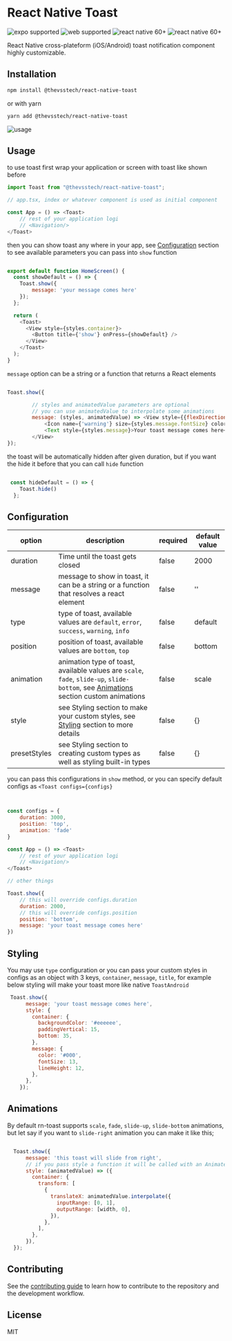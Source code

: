 # React Native Toast

![expo supported](https://img.shields.io/static/v1?label=&message=Expo+Supported&color=success)
![web supported](https://img.shields.io/static/v1?label=&message=Web+Supported&color=success)
![react native 60+](https://img.shields.io/static/v1?label=%2060%2B%20Supported%0A&message=React+Native&color=informational)
![react native 60+](https://img.shields.io/static/v1?label=Made+With&message=Love&color=ff3399)

React Native cross-plateform (iOS/Android) toast notification component highly customizable.

## Installation

```sh
npm install @thevsstech/react-native-toast
```

or with yarn

```sh
yarn add @thevsstech/react-native-toast
```

![usage](https://github.com/thevsstech/rn-toast/raw/master/usage_small.gif)

## Usage
to use toast first wrap your application or screen with toast like shown before

```js
import Toast from "@thevsstech/react-native-toast";

// app.tsx, index or whatever component is used as initial component

const App = () => <Toast>
    // rest of your application logi
    // <Navigation/>
</Toast>


```
then you can  show toast any where in your app, see [Configuration](#configuration) section to see available parameters you can pass into `show` function

`````js

export default function HomeScreen() {
  const showDefault = () => {
    Toast.show({
        message: 'your message comes here'
    });
  };

  return (
    <Toast>
      <View style={styles.container}>
        <Button title={'show'} onPress={showDefault} />
      </View>
    </Toast>
  );
}

`````

`message` option can be a string or a function that returns a React elements

````js

Toast.show({

        // styles and animatedValue parameters are optional
        // you can use animatedValue to interpolate some animations
        message: (styles, animatedValue) => <View style={{flexDirection: 'row'}}>
            <Icon name={'warning'} size={styles.message.fontSize} color={styles.message.color} />
            <Text style={styles.message}>Your toast message comes here</Text>
        </View>
});


````

the toast will be automatically hidden after given duration, but if you want the hide it before that you can call `hide` function

````js

 const hideDefault = () => {
    Toast.hide()
  };

````

## Configuration

| option | description | required | default value |
| ------ | ----------- | -------- | ------------- |
| duration | Time until the toast gets closed | false | 2000 |
| message | message to show in toast, it can be a string or a function that resolves a react element | false | '' |
| type | type of toast, available values are `default`, `error`, `success`, `warning`, `info` | false | default |
| position | position of toast, available values are `bottom`, `top` | false | bottom |
| animation | animation type of toast, available values are `scale`, `fade`, `slide-up`, `slide-bottom`, see [Animations](#animations) section custom animations | false | scale |
| style | see Styling section to make your custom styles, see [Styling](#styling) section to more details | false | {}
| presetStyles |  see Styling section to creating custom types as well as styling built-in  types | false | {}

you can pass this configurations in `show` method, or you can specify default configs as `<Toast configs={configs}`

`````js


const configs = {
    duration: 3000,
    position: 'top',
    animation: 'fade'
}

const App = () => <Toast>
    // rest of your application logi
    // <Navigation/>
</Toast>

// other things

Toast.show({
    // this will override configs.duration
    duration: 2000,
    // this will override configs.position
    position: 'bottom',
    message: 'your toast message comes here'
})


`````

## Styling

You may use `type` configuration or you can pass your custom styles in configs as an object with 3 keys, `container`, `message`, `title`,
for example below styling will make your toast more like native `ToastAndroid`


````js
 Toast.show({
      message: 'your toast message comes here',
      style: {
        container: {
          backgroundColor: '#eeeeee',
          paddingVertical: 15,
          bottom: 35,
        },
        message: {
          color: '#000',
          fontSize: 13,
          lineHeight: 12,
        },
      },
    });
````



## Animations

By default rn-toast supports  `scale`, `fade`, `slide-up`, `slide-bottom` animations, but let say if you want to `slide-right` animation you can make it like this;

`````js

  Toast.show({
      message: 'this toast will slide from right',
      // if you pass style a function it will be called with an Animated.Value so you can interpolate it
      style: (animatedValue) => ({
        container: {
          transform: [
            {
              translateX: animatedValue.interpolate({
                inputRange: [0, 1],
                outputRange: [width, 0],
              }),
            },
          ],
        },
      }),
  });

`````

## Contributing

See the [contributing guide](CONTRIBUTING.md) to learn how to contribute to the repository and the development workflow.

## License

MIT

